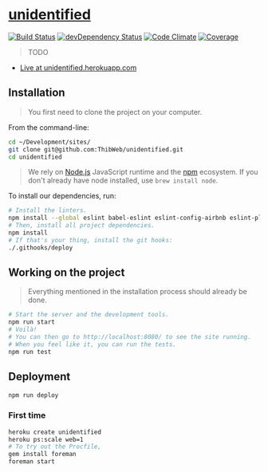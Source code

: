 [unidentified](https://unidentified.herokuapp.com/)
==========

[![Build Status](https://img.shields.io/travis/ThibWeb/unidentified.svg?style=flat-square)](https://travis-ci.org/ThibWeb/unidentified) [![devDependency Status](https://img.shields.io/david/dev/ThibWeb/unidentified.svg?style=flat-square)](https://david-dm.org/ThibWeb/unidentified) [![Code Climate](https://img.shields.io/codeclimate/github/ThibWeb/unidentified.svg?style=flat-square)](https://codeclimate.com/github/ThibWeb/unidentified) [![Coverage](https://img.shields.io/codeclimate/coverage/github/ThibWeb/unidentified.svg?style=flat-square)](https://codeclimate.com/github/ThibWeb/unidentified/coverage)

> TODO

- [Live at unidentified.herokuapp.com](https://unidentified.herokuapp.com/)

## Installation

> You first need to clone the project on your computer.

From the command-line:

```sh
cd ~/Development/sites/
git clone git@github.com:ThibWeb/unidentified.git
cd unidentified
```

> We rely on [Node.js](nodejs.org) JavaScript runtime and the [npm](https://www.npmjs.com/) ecosystem. If you don't already have node installed, use `brew install node`.

To install our dependencies, run:

```sh
# Install the linters.
npm install --global eslint babel-eslint eslint-config-airbnb eslint-plugin-react
# Then, install all project dependencies.
npm install
# If that's your thing, install the git hooks:
./.githooks/deploy
```

## Working on the project

> Everything mentioned in the installation process should already be done.

~~~sh
# Start the server and the development tools.
npm run start
# Voilà!
# You can then go to http://localhost:8080/ to see the site running.
# When you feel like it, you can run the tests.
npm run test
~~~

## Deployment

```sh
npm run deploy
```

### First time

```sh
heroku create unidentified
heroku ps:scale web=1
# To try out the Procfile,
gem install foreman
foreman start
```
